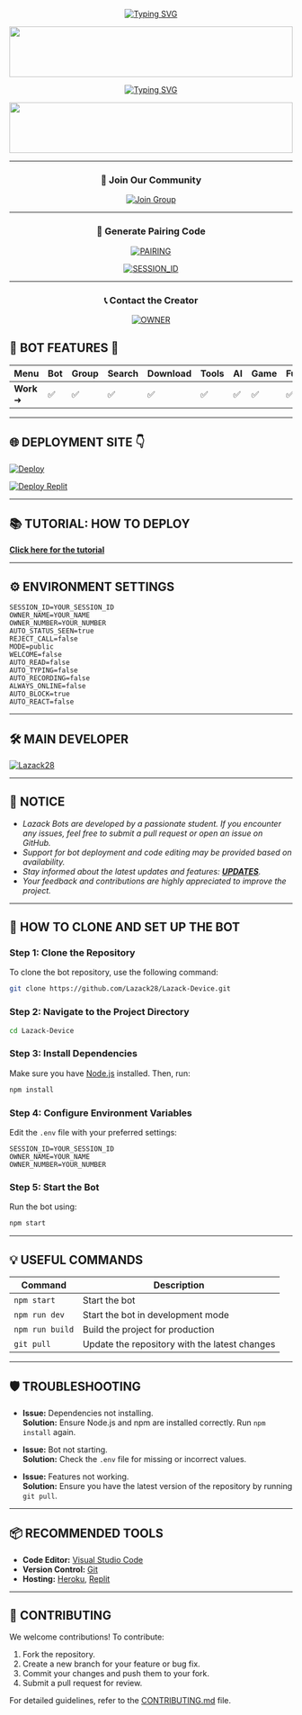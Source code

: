 <div align="center">

[![Typing SVG](https://readme-typing-svg.herokuapp.com?font=Rockstar-ExtraBold&color=F33A6A&lines=WELCOME+TO+LESTA+BOT+MD+MADE+BY;ELID_LESTA;THANKS+FOR+VISITING+MY+REPO)](https://git.io/typing-svg)

<img src="https://i.imgur.com/dBaSKWF.gif" height="90" width="100%">

<a href="https://git.io/typing-svg"><img src="https://readme-typing-svg.demolab.com?font=Black+Ops+One&size=50&pause=1000&color=F70707&center=true&width=910&height=100&lines= *LESTA_ELIUD+WHATSAPP+BOT+DEPLOYMENT* " alt="Typing SVG" /></a>

<img src="https://i.imgur.com/dBaSKWF.gif" height="90" width="100%">

---

### 🌟 **Join Our Community**

[![Join Group](https://img.shields.io/badge/Join%20WhatsApp%20Group-green?style=for-the-badge&logo=whatsapp&logoColor=white)](https://chat.whatsapp.com/KJmsWPbJury9sE7lb67AOi)

---

### 🔑 **Generate Pairing Code**

<a href="https://lazack-cred.onrender.com/pair" target="_blank"><img alt='PAIRING' src='https://img.shields.io/badge/GET%20CREDS.JSON-magenta?style=for-the-badge&logo=opencv&logoColor=white'/></a>

<a href="https://lazackorganisation.my.id" target="_blank"><img alt='SESSION_ID' src='https://img.shields.io/badge/GET%20SESSION_ID-magenta?style=for-the-badge&logo=opencv&logoColor=white'/></a>

---

### 📞 **Contact the Creator**

<a href="https://lazack.biz.id"><img alt='OWNER' src='https://img.shields.io/badge/GET%20IN%20TOUCH-magenta?style=for-the-badge&logo=opencv&logoColor=white'/></a>

</div>

## 🚀 **BOT FEATURES** 💌

| **Menu**       | **Bot** | **Group** | **Search** | **Download** | **Tools** | **AI** | **Game** | **Fun** | **Owner** | **Bug** | **Convert** | **List** |
|-----------------|---------|-----------|------------|--------------|-----------|--------|----------|---------|-----------|---------|-------------|----------|
| **Work** ➜     | ✅       | ✅         | ✅          | ✅            | ✅         | ✅      | ✅        | ✅       | ✅         | ✅       | ✅           | ✅        |

---------------------

## 🌐 **DEPLOYMENT SITE** 👇

[![Deploy](https://www.herokucdn.com/deploy/button.svg)](https://heroku.com/deploy?template=https://github.com/Lazack28/Lazack-Device)

<a href='https://replit.com/~' target="_blank"><img alt='Deploy Replit' src='https://img.shields.io/badge/DEPLOY REPLIT-black?style=for-the-badge&logo=scan&logoColor=white&labelColor=black&color=black'/></a>

----------------------

## 📚 **TUTORIAL: HOW TO DEPLOY**

[**Click here for the tutorial**](https://vm.tiktok.com/ZMrEaehwD/)

----------------------

## ⚙️ **ENVIRONMENT SETTINGS**

```env
SESSION_ID=YOUR_SESSION_ID
OWNER_NAME=YOUR_NAME
OWNER_NUMBER=YOUR_NUMBER
AUTO_STATUS_SEEN=true
REJECT_CALL=false
MODE=public
WELCOME=false
AUTO_READ=false
AUTO_TYPING=false
AUTO_RECORDING=false
ALWAYS_ONLINE=false
AUTO_BLOCK=true
AUTO_REACT=false
```

-------------------------

## 🛠️ **MAIN DEVELOPER**

[![Lazack28](https://github.com/Lazack28.png?size=100)](https://github.com/Lazack28)

----------------------

## 📢 **NOTICE**

- *Lazack Bots are developed by a passionate student. If you encounter any issues, feel free to submit a pull request or open an issue on GitHub.*
- *Support for bot deployment and code editing may be provided based on availability.*
- *Stay informed about the latest updates and features: [**UPDATES**](https://me.payus.web.id/lazack).*
- *Your feedback and contributions are highly appreciated to improve the project.*

----------------------
## 📝 **HOW TO CLONE AND SET UP THE BOT**

### **Step 1: Clone the Repository**
To clone the bot repository, use the following command:
```bash
git clone https://github.com/Lazack28/Lazack-Device.git
```

### **Step 2: Navigate to the Project Directory**
```bash
cd Lazack-Device
```

### **Step 3: Install Dependencies**
Make sure you have [Node.js](https://nodejs.org/) installed. Then, run:
```bash
npm install
```

### **Step 4: Configure Environment Variables**
Edit the `.env` file with your preferred settings:
```env
SESSION_ID=YOUR_SESSION_ID
OWNER_NAME=YOUR_NAME
OWNER_NUMBER=YOUR_NUMBER
```

### **Step 5: Start the Bot**
Run the bot using:
```bash
npm start
```

---

## 💡 **USEFUL COMMANDS**

| **Command**           | **Description**                              |
|------------------------|----------------------------------------------|
| `npm start`           | Start the bot                                |
| `npm run dev`         | Start the bot in development mode            |
| `npm run build`       | Build the project for production             |
| `git pull`            | Update the repository with the latest changes|

---

## 🛡️ **TROUBLESHOOTING**

- **Issue:** Dependencies not installing.  
  **Solution:** Ensure Node.js and npm are installed correctly. Run `npm install` again.

- **Issue:** Bot not starting.  
  **Solution:** Check the `.env` file for missing or incorrect values.

- **Issue:** Features not working.  
  **Solution:** Ensure you have the latest version of the repository by running `git pull`.

---

## 📦 **RECOMMENDED TOOLS**

- **Code Editor:** [Visual Studio Code](https://code.visualstudio.com/)
- **Version Control:** [Git](https://git-scm.com/)
- **Hosting:** [Heroku](https://heroku.com/), [Replit](https://replit.com/)

---

## 🌟 **CONTRIBUTING**

We welcome contributions! To contribute:
1. Fork the repository.
2. Create a new branch for your feature or bug fix.
3. Commit your changes and push them to your fork.
4. Submit a pull request for review.

For detailed guidelines, refer to the [CONTRIBUTING.md](CONTRIBUTING.md) file.
